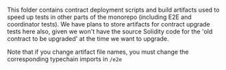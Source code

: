 This folder contains contract deployment scripts and build artifacts used to speed up tests in other parts of the monorepo (including E2E and coordinator tests). We have plans to store artifacts for contract upgrade tests here also, given we won't have the source Solidity code for the 'old contract to be upgraded' at the time we want to upgrade.

Note that if you change artifact file names, you must change the corresponding typechain imports in `/e2e`
